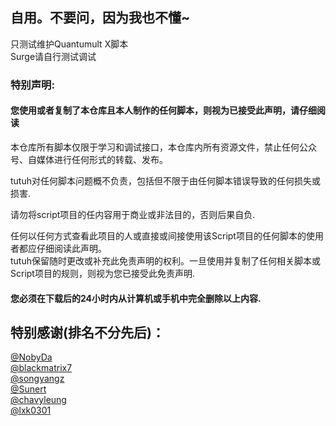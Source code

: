 ## 自用。不要问，因为我也不懂~
只测试维护Quantumult X脚本  
Surge请自行测试调试



### 特别声明: 
#### 您使用或者复制了本仓库且本人制作的任何脚本，则视为已接受此声明，请仔细阅读

本仓库所有脚本仅限于学习和调试接口，本仓库内所有资源文件，禁止任何公众号、自媒体进行任何形式的转载、发布。 

tutuh对任何脚本问题概不负责，包括但不限于由任何脚本错误导致的任何损失或损害. 

请勿将script项目的任内容用于商业或非法目的，否则后果自负.

任何以任何方式查看此项目的人或直接或间接使用该Script项目的任何脚本的使用者都应仔细阅读此声明。    
tutuh保留随时更改或补充此免责声明的权利。一旦使用并复制了任何相关脚本或Script项目的规则，则视为您已接受此免责声明.     

#### 您必须在下载后的24小时内从计算机或手机中完全删除以上内容.



## 特别感谢(排名不分先后)：

[@NobyDa](https://github.com/NobyDa)  
[@blackmatrix7](https://github.com/blackmatrix7)  
[@songyangz](https://github.com/songyangz)  
[@Sunert](https://github.com/Sunert)  
[@chavyleung](https://github.com/chavyleung)  
[@lxk0301](https://github.com/lxk0301)   
  
